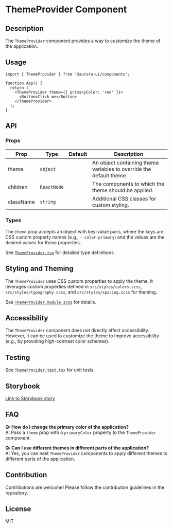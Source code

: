 # ThemeProvider Component

## Description

The `ThemeProvider` component provides a way to customize the theme of the application.

## Usage

```tsx
import { ThemeProvider } from '@aurora-ui/components';

function App() {
  return (
    <ThemeProvider theme={{ primaryColor: 'red' }}>
      <Button>Click me</Button>
    </ThemeProvider>
  );
}
```

## API

### Props

| Prop      | Type        | Default | Description                                                         |
| --------- | ----------- | ------- | ------------------------------------------------------------------- |
| theme     | `object`    |         | An object containing theme variables to override the default theme. |
| children  | `ReactNode` |         | The components to which the theme should be applied.                |
| className | `string`    |         | Additional CSS classes for custom styling.                          |

### Types

The `theme` prop accepts an object with key-value pairs, where the keys are CSS custom property names (e.g., `--color-primary`) and the values are the desired values for those properties.

See [`ThemeProvider.tsx`](./ThemeProvider.tsx) for detailed type definitions.

## Styling and Theming

The `ThemeProvider` uses CSS custom properties to apply the theme. It leverages custom properties defined in `src/styles/colors.scss`, `src/styles/typography.scss`, and `src/styles/spacing.scss` for theming.

See [`ThemeProvider.module.scss`](./ThemeProvider.module.scss) for details.

## Accessibility

The `ThemeProvider` component does not directly affect accessibility. However, it can be used to customize the theme to improve accessibility (e.g., by providing high-contrast color schemes).

## Testing

See [`ThemeProvider.test.tsx`](./ThemeProvider.test.tsx) for unit tests.

## Storybook

[Link to Storybook story](https://your-storybook-url.com/themeprovider-component)

## FAQ

**Q: How do I change the primary color of the application?**  
A: Pass a `theme` prop with a `primaryColor` property to the `ThemeProvider` component.

**Q: Can I use different themes in different parts of the application?**  
A: Yes, you can nest `ThemeProvider` components to apply different themes to different parts of the application.

## Contribution

Contributions are welcome! Please follow the contribution guidelines in the repository.

## License

MIT
